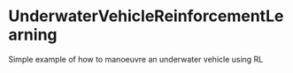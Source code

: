 # UnderwaterVehicleReinforcementLearning
Simple example of how to manoeuvre an underwater vehicle using RL
